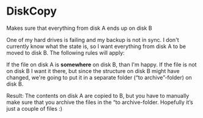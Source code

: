 # DiskCopy
Makes sure that everything from disk A ends up on disk B

One of my hard drives is failing and my backup is not in sync. I don't currently know what the state is, so I want everything from disk A to be moved to disk B. The following rules will apply:

If the file on disk A is **somewhere** on disk B, than I'm happy.
If the file is not on disk B I want it there, but since the structure on disk B might have changed, we're going to put it in a separate folder (“to archive”-folder) on disk B.

Result: The contents on disk A are copied to B, but you have to manually make sure that you archive the files in the “to archive-folder. Hopefully it’s just a couple of files :)
